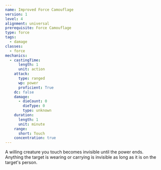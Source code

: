 ```yaml
---
name: Improved Force Camouflage
version: 1
level: 4
alignment: universal
prerequisite: Force Camouflage
type: force
tags:
  - damage
classes:
  - force
mechanics:
  - castingTime:
      length: 1
      unit: action
    attack:
      type: ranged
      wp: power
      proficient: True
    dc: false
    damage:
      - dieCount: 0
        dieType: 0
        type: unknown
    duration:
      length: 1
      unit: minute
    range:
      short: Touch
    concentration: true
---
```

A willing creature you touch becomes invisible until the power ends. Anything the target is wearing or carrying is invisible as long as it is on the target's person. 
    